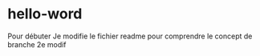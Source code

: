 # hello-word
Pour débuter
Je modifie le fichier readme pour comprendre le concept de branche
2e modif
